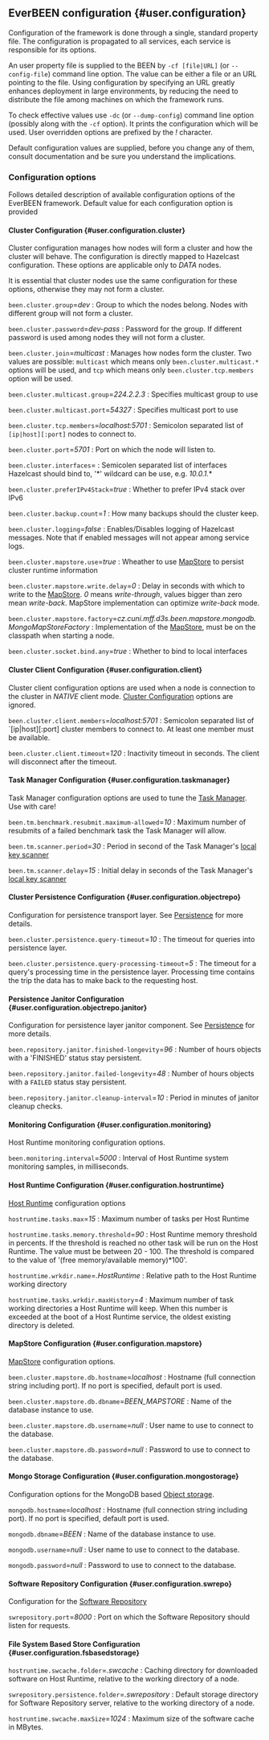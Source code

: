 ## EverBEEN configuration {#user.configuration}
Configuration of the framework is done through a single, standard property file. The configuration is propagated to all services, each service is responsible for its options.

An user property file is supplied to the BEEN by `-cf [file|URL]` (or `--config-file`) command line option. The value can be either a file or an URL pointing to the file. Using configuration by specifying an URL greatly enhances deployment in large environments, by reducing the need to distribute the file among machines on which the framework runs.

To check effective values use `-dc` (or `--dump-config`) command line option (possibly along with the `-cf` option). It prints the configuration which will be used. User overridden options are prefixed by the *!* character.

Default configuration values are supplied, before you change any of them, consult documentation and be sure you understand the implications.

### Configuration options
Follows detailed description of available configuration options of the EverBEEN
framework. Default value for each configuration option is provided

#### Cluster Configuration {#user.configuration.cluster}
Cluster configuration manages how nodes will form a cluster and
how the cluster will behave. The configuration is directly mapped to
Hazelcast configuration. These options are applicable only to *DATA* nodes. <!-- TODO link to DATA node -->

It is essential that cluster nodes use the same configuration for these options, otherwise they may not form a cluster.

`been.cluster.group`=*dev*
:	Group to which the nodes belong. Nodes with different group will not form a cluster.

`been.cluster.password`=*dev-pass*
:	Password for the group. If different password is used among nodes they will not form a cluster.

`been.cluster.join`=*multicast*
:	Manages how nodes form the cluster. Two values are possible: `multicast` which means only `been.cluster.multicast.*` options will be used, and `tcp` which means only  `been.cluster.tcp.members` option will be used.

`been.cluster.multicast.group`=*224.2.2.3*
:	Specifies multicast group to use

`been.cluster.multicast.port`=*54327*
:	Specifies multicast port to use

`been.cluster.tcp.members`=*localhost:5701*
:	Semicolon separated list of `[ip|host][:port]` nodes to connect to.

`been.cluster.port`=*5701*
:	Port on which the node will listen to.

`been.cluster.interfaces`=
:	Semicolen separated list of interfaces Hazelcast should bind to, '*' wildcard can be use, e.g. *10.0.1.**

`been.cluster.preferIPv4Stack`=*true*
:	Whether to prefer IPv4 stack over IPv6

`been.cluster.backup.count`=*1*
:	How many backups should the cluster keep.

`been.cluster.logging`=*false*
:	Enables/Disables logging of Hazelcast messages. Note that if enabled messages will not appear among service logs.

`been.cluster.mapstore.use`=*true*
:	Wheather to use [MapStore](#devel.services.mapstore) to persist cluster runtime information

`been.cluster.mapstore.write.delay`=*0*
:	Delay in seconds with which to write to the [MapStore](#devel.services.mapstore). *0* means *write-through*, values bigger than zero mean *write-back*. MapStore implementation can optimize *write-back* mode. 

`been.cluster.mapstore.factory`=*cz.cuni.mff.d3s.been.mapstore.mongodb.MongoMapStoreFactory*
:	Implementation of the [MapStore](#devel.services.mapstore), must be on the classpath when starting a node.

`been.cluster.socket.bind.any`=*true*
:	Whether to bind to local interfaces

#### Cluster Client Configuration {#user.configuration.client}
Cluster client configuration options are used when a node is connection to the cluster in *NATIVE* client mode. [Cluster Configuration](#user.configuration.cluster) options are ignored.

`been.cluster.client.members`=*localhost:5701*
:	Semicolon separated list of `[ip|host][:port] cluster members to connect to. At least one member must be available.

`been.cluster.client.timeout`=*120*
:	Inactivity timeout in seconds. The client will disconnect after the timeout.

#### Task Manager Configuration {#user.configuration.taskmanager}
Task Manager configuration options are used to tune the [Task Manager](#devel.services.taskmanager). Use with care!

`been.tm.benchmark.resubmit.maximum-allowed`=*10*
:	Maximum number of resubmits of a failed benchmark task the Task Manager will allow.

`been.tm.scanner.period`=*30*
:	Period in second of the Task Manager's [local key scanner](#devel.services.taskmanager.errors)

`been.tm.scanner.delay`=*15*
:	Initial delay in seconds of the Task Manager's [local key scanner](#devel.services.taskmanager.errors)

#### Cluster Persistence Configuration {#user.configuration.objectrepo}
Configuration for persistence transport layer. See [Persistence](#user.persistence) for more details.

`been.cluster.persistence.query-timeout`=*10*
:	The timeout for queries into persistence layer.


`been.cluster.persistence.query-processing-timeout`=*5*
:	The timeout for a query's processing time in the persistence layer. Processing time contains the trip the data has to make back to the requesting host.

#### Persistence Janitor Configuration {#user.configuration.objectrepo.janitor}
Configuration for persistence layer janitor component. See [Persistence](#user.persistence) for more details.

`been.repository.janitor.finished-longevity`=*96*
:	 Number of hours objects with a 'FINISHED' status stay persistent.

`been.repository.janitor.failed-longevity`=*48*
:	Number of hours objects with a `FAILED` status stay persistent.

`been.repository.janitor.cleanup-interval`=*10*
:	Period in minutes of janitor cleanup checks.

#### Monitoring Configuration {#user.configuration.monitoring}
Host Runtime monitoring configuration options.

`been.monitoring.interval`=*5000*
:	Interval of Host Runtime system monitoring samples, in milliseconds.

#### Host Runtime Configuration {#user.configuration.hostruntime}
[Host Runtime](#user.hostruntime) configuration options

`hostruntime.tasks.max`=*15*
:	Maximum number of tasks per Host Runtime

`hostruntime.tasks.memory.threshold`=*90*
:	Host Runtime memory threshold in percents. If the threshold is reached no other task will be run on the Host Runtime. The value must be between 20 - 100.  The threshold is compared to the value of '(free memory/available memory)*100'.

`hostruntime.wrkdir.name`=*.HostRuntime*
:	Relative path to the Host Runtime working directory

`hostruntime.tasks.wrkdir.maxHistory`=*4*
:	 Maximum number of task working directories a Host Runtime will keep. When this number is exceeded at the boot of a Host Runtime service, the oldest existing directory is deleted.

#### MapStore Configuration {#user.configuration.mapstore}
[MapStore](#devel.services.mapstore) configuration options.

`been.cluster.mapstore.db.hostname`=*localhost*
:	Hostname (full connection string including port). If no port is specified, default port is used.

`been.cluster.mapstore.db.dbname`=*BEEN_MAPSTORE*
:	Name of the database instance to use.

`been.cluster.mapstore.db.username`=*null*
:	User name to use to connect to the database.

`been.cluster.mapstore.db.password`=*null*
:	Password to use to connect to the database.

#### Mongo Storage Configuration {#user.configuration.mongostorage}
Configuration options for the MongoDB based [Object storage](#user.persistence).

`mongodb.hostname`=*localhost*
:	Hostname (full connection string including port). If no port is specified, default port is used.
	
`mongodb.dbname`=*BEEN*
:	Name of the database instance to use.

`mongodb.username`=*null*
:	User name to use to connect to the database.

`mongodb.password`=*null*
:	Password to use to connect to the database.

#### Software Repository Configuration {#user.configuration.swrepo}
Configuration for the [Software Repository](#user.swrepository)

`swrepository.port`=*8000*
:	Port on which the Software Repository should listen for requests.

#### File System Based Store Configuration {#user.configuration.fsbasedstorage}

`hostruntime.swcache.folder`=*.swcache*
:	Caching directory for downloaded software on Host Runtime, relative to the working directory of a node.

`swrepository.persistence.folder`=*.swrepository*
:	Default storage directory for Software Repository server, relative to the working directory of a node.

`hostruntime.swcache.maxSize`=*1024*
:	Maximum size of the software cache in MBytes.	
